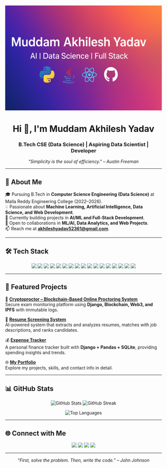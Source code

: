 <!-- Profile Banner -->
<p align="center">
  <!-- Replace below URL with your uploaded banner image -->
  <img src="https://github.com/Akhilesh-yadav680/Akhilesh-yadav680/blob/main/banner.png?raw=true" alt="Banner" />
</p>

<h1 align="center">Hi 👋, I'm Muddam Akhilesh Yadav</h1>
<h3 align="center">B.Tech CSE (Data Science) | Aspiring Data Scientist | Developer</h3>

<p align="center"><em>
  "Simplicity is the soul of efficiency." – Austin Freeman
</em></p>

---

## 🚀 About Me

🎓 Pursuing B.Tech in <b>Computer Science Engineering (Data Science)</b> at Malla Reddy Engineering College (2022–2026).  
💡 Passionate about <b>Machine Learning, Artificial Intelligence, Data Science, and Web Development</b>.  
🌱 Currently building projects in <b>AI/ML and Full-Stack Development</b>.  
🤝 Open to collaborations in <b>ML/AI, Data Analytics, and Web Projects</b>.  
📫 Reach me at <b>akhileshyadav52361@gmail.com</b>.  

---

## 🛠️ Tech Stack

<p align="center">
  <!-- Languages -->
  <img src="https://img.shields.io/badge/Python-3776AB?style=for-the-badge&logo=python&logoColor=white"/>
  <img src="https://img.shields.io/badge/C-00599C?style=for-the-badge&logo=c&logoColor=white"/>
  <img src="https://img.shields.io/badge/Java-007396?style=for-the-badge&logo=java&logoColor=white"/>
  <img src="https://img.shields.io/badge/JavaScript-F7DF1E?style=for-the-badge&logo=javascript&logoColor=black"/>
  <img src="https://img.shields.io/badge/HTML5-E34F26?style=for-the-badge&logo=html5&logoColor=white"/>
  <img src="https://img.shields.io/badge/CSS3-1572B6?style=for-the-badge&logo=css3&logoColor=white"/>
  <!-- Frameworks & Tools -->
  <img src="https://img.shields.io/badge/Django-092E20?style=for-the-badge&logo=django&logoColor=white"/>
  <img src="https://img.shields.io/badge/MySQL-4479A1?style=for-the-badge&logo=mysql&logoColor=white"/>
  <img src="https://img.shields.io/badge/SQLite-003B57?style=for-the-badge&logo=sqlite&logoColor=white"/>
  <!-- Data Science & ML -->
  <img src="https://img.shields.io/badge/Numpy-013243?style=for-the-badge&logo=numpy&logoColor=white"/>
  <img src="https://img.shields.io/badge/Pandas-150458?style=for-the-badge&logo=pandas&logoColor=white"/>
  <img src="https://img.shields.io/badge/Matplotlib-0C55A5?style=for-the-badge&logo=plotly&logoColor=white"/>
  <img src="https://img.shields.io/badge/Scikit--Learn-F7931E?style=for-the-badge&logo=scikit-learn&logoColor=white"/>
  <img src="https://img.shields.io/badge/TensorFlow-FF6F00?style=for-the-badge&logo=tensorflow&logoColor=white"/>
  <img src="https://img.shields.io/badge/PyTorch-EE4C2C?style=for-the-badge&logo=pytorch&logoColor=white"/>
  <!-- Visualization -->
  <img src="https://img.shields.io/badge/Tableau-E97627?style=for-the-badge&logo=tableau&logoColor=white"/>
  <img src="https://img.shields.io/badge/PowerBI-F2C811?style=for-the-badge&logo=power-bi&logoColor=black"/>
</p>

---

## 📂 Featured Projects

🔐 [**Cryptoproctor – Blockchain-Based Online Proctoring System**](https://github.com/Akhilesh-yadav680)  
Secure exam monitoring platform using <b>Django, Blockchain, Web3, and IPFS</b> with immutable logs.  

📄 [**Resume Screening System**](https://github.com/Akhilesh-yadav680/CVAnalyzer)  
AI-powered system that extracts and analyzes resumes, matches with job descriptions, and ranks candidates.  

💰 [**Expense Tracker**](https://github.com/Akhilesh-yadav680/Expenses_Tracker)  
A personal finance tracker built with <b>Django + Pandas + SQLite</b>, providing spending insights and trends.  

🌐 [**My Portfolio**](https://yourportfolio.com)  
Explore my projects, skills, and contact info in detail.

---

## 📊 GitHub Stats

<p align="center">
  <img src="https://github-readme-stats.vercel.app/api?username=Akhilesh-yadav680&show_icons=true&theme=radical" alt="GitHub Stats" height="150"/>
  <img src="https://github-readme-streak-stats.herokuapp.com/?user=Akhilesh-yadav680&theme=radical" alt="GitHub Streak" height="150"/>
</p>
<p align="center">
  <img src="https://github-readme-stats.vercel.app/api/top-langs/?username=Akhilesh-yadav680&layout=compact&theme=radical" alt="Top Languages"/>
</p>

---

## 🌐 Connect with Me

<p align="center">
  <a href="mailto:akhileshyadav52361@gmail.com"><img src="https://img.shields.io/badge/Email-D14836?style=for-the-badge&logo=gmail&logoColor=white"/></a>
  <a href="https://www.linkedin.com/in/muddam-akhilesh-yadav-0a71a932b/"><img src="https://img.shields.io/badge/LinkedIn-0077B5?style=for-the-badge&logo=linkedin&logoColor=white"/></a>
  <a href="https://github.com/Akhilesh-yadav680"><img src="https://img.shields.io/badge/GitHub-100000?style=for-the-badge&logo=github&logoColor=white"/></a>
  <a href="https://akhilesh-yadav680.github.io/"><img src="https://img.shields.io/badge/Portfolio-000000?style=for-the-badge&logo=google-chrome&logoColor=white"/></a>
</p>

---

<p align="center">
  <i>“First, solve the problem. Then, write the code.” – John Johnson</i>
</p>
